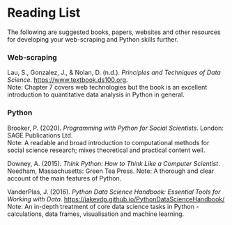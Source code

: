 # Reading List

The following are suggested books, papers, websites and other resources for developing your web-scraping and Python skills further.

### Web-scraping

Lau, S., Gonzalez, J., & Nolan, D. (n.d.). *Principles and Techniques of Data Science*. <a href="https://www.textbook.ds100.org" target=_blank>https://www.textbook.ds100.org</a>. <br>
Note: Chapter 7 covers web technologies but the book is an excellent introduction to quantitative data analysis in Python in general.

### Python

Brooker, P. (2020). *Programming with Python for Social Scientists*. London: SAGE Publications Ltd. <br>
Note: A readable and broad introduction to computational methods for social science research; mixes theoretical and practical content well.

Downey, A. (2015). *Think Python: How to Think Like a Computer Scientist*. Needham, Massachusetts: Green Tea Press.
Note: A thorough and clear account of the main features of Python.

VanderPlas, J. (2016). *Python Data Science Handbook: Essential Tools for Working with Data*. <a href="https://jakevdp.github.io/PythonDataScienceHandbook/" target=_blank>https://jakevdp.github.io/PythonDataScienceHandbook/</a> <br>
Note: An in-depth treatment of core data science tasks in Python - calculations, data frames, visualisation and machine learning.

